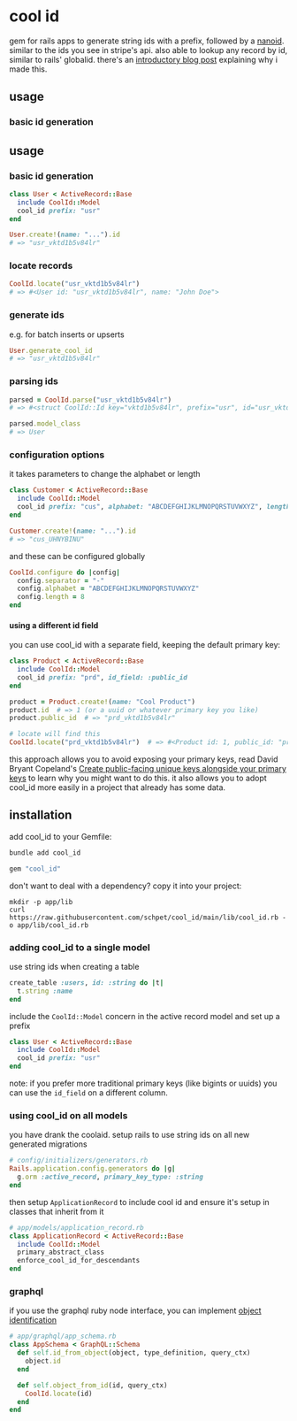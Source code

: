 # cool id

gem for rails apps to generate string ids with a prefix, followed by a [nanoid](https://zelark.github.io/nano-id-cc/). similar to the ids you see in stripe's api. also able to lookup any record by id, similar to rails' globalid. there's an [introductory blog post](https://schpet.com/note/cool-id) explaining why i made this.

## usage

### basic id generation

## usage

### basic id generation

```ruby
class User < ActiveRecord::Base
  include CoolId::Model
  cool_id prefix: "usr"
end

User.create!(name: "...").id
# => "usr_vktd1b5v84lr"
```

### locate records

```ruby
CoolId.locate("usr_vktd1b5v84lr")
# => #<User id: "usr_vktd1b5v84lr", name: "John Doe">
```

### generate ids

e.g. for batch inserts or upserts

```ruby
User.generate_cool_id
# => "usr_vktd1b5v84lr"
```

### parsing ids

```ruby
parsed = CoolId.parse("usr_vktd1b5v84lr")
# => #<struct CoolId::Id key="vktd1b5v84lr", prefix="usr", id="usr_vktd1b5v84lr", model_class=User>

parsed.model_class
# => User
```

### configuration options

it takes parameters to change the alphabet or length

```ruby
class Customer < ActiveRecord::Base
  include CoolId::Model
  cool_id prefix: "cus", alphabet: "ABCDEFGHIJKLMNOPQRSTUVWXYZ", length: 8
end

Customer.create!(name: "...").id
# => "cus_UHNYBINU"
```

and these can be configured globally

```ruby
CoolId.configure do |config|
  config.separator = "-"
  config.alphabet = "ABCDEFGHIJKLMNOPQRSTUVWXYZ"
  config.length = 8
end
```

#### using a different id field

you can use cool_id with a separate field, keeping the default primary key:

```ruby
class Product < ActiveRecord::Base
  include CoolId::Model
  cool_id prefix: "prd", id_field: :public_id
end

product = Product.create!(name: "Cool Product")
product.id  # => 1 (or a uuid or whatever primary key you like)
product.public_id  # => "prd_vktd1b5v84lr"

# locate will find this
CoolId.locate("prd_vktd1b5v84lr")  # => #<Product id: 1, public_id: "prd_vktd1b5v84lr", ...>
```

this approach allows you to avoid exposing your primary keys, read David Bryant Copeland's [Create public-facing unique keys alongside your primary keys](https://naildrivin5.com/blog/2024/08/26/create-public-facing-unique-keys-alongside-your-primary-keys.html) to learn why you might want to do this. it also allows you to adopt cool_id more easily in a project that already has some data.


## installation

add cool_id to your Gemfile:

```bash
bundle add cool_id
```

```ruby
gem "cool_id"
```

don't want to deal with a dependency? copy it into your project:

```
mkdir -p app/lib
curl https://raw.githubusercontent.com/schpet/cool_id/main/lib/cool_id.rb -o app/lib/cool_id.rb
```

### adding cool_id to a single model

use string ids when creating a table

```ruby
create_table :users, id: :string do |t|
  t.string :name
end
```

include the `CoolId::Model` concern in the active record model and set up a prefix

```ruby
class User < ActiveRecord::Base
  include CoolId::Model
  cool_id prefix: "usr"
end
```

note: if you prefer more traditional primary keys (like bigints or uuids) you can use the `id_field` on a different column.

### using cool_id on all models

you have drank the coolaid. setup rails to use string ids on all new generated migrations

```ruby
# config/initializers/generators.rb
Rails.application.config.generators do |g|
  g.orm :active_record, primary_key_type: :string
end
```

then setup `ApplicationRecord` to include cool id and ensure it's setup in classes that inherit from it

```ruby
# app/models/application_record.rb
class ApplicationRecord < ActiveRecord::Base
  include CoolId::Model
  primary_abstract_class
  enforce_cool_id_for_descendants
end
```

### graphql

if you use the graphql ruby node interface, you can implement [object identification](https://graphql-ruby.org/schema/object_identification)

```ruby
# app/graphql/app_schema.rb
class AppSchema < GraphQL::Schema
  def self.id_from_object(object, type_definition, query_ctx)
    object.id
  end

  def self.object_from_id(id, query_ctx)
    CoolId.locate(id)
  end
end
```
